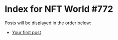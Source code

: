 # Index for NFT World #772
Posts will be displayed in the order below:

- [Your first post](./001-first.md)


